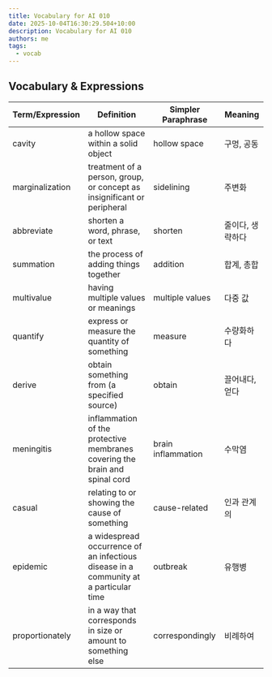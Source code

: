 ```yaml
---
title: Vocabulary for AI 010
date: 2025-10-04T16:30:29.504+10:00
description: Vocabulary for AI 010
authors: me
tags:
  - vocab
---
```


## Vocabulary & Expressions

| Term/Expression | Definition | Simpler Paraphrase | Meaning |
| --- | --- | --- | --- |
| cavity | a hollow space within a solid object | hollow space | 구멍, 공동 |
| marginalization | treatment of a person, group, or concept as insignificant or peripheral | sidelining | 주변화 |
| abbreviate | shorten a word, phrase, or text | shorten | 줄이다, 생략하다 |
| summation | the process of adding things together | addition | 합계, 총합 |
| multivalue | having multiple values or meanings | multiple values | 다중 값 |
| quantify | express or measure the quantity of something | measure | 수량화하다 |
| derive | obtain something from (a specified source) | obtain | 끌어내다, 얻다 |
| meningitis | inflammation of the protective membranes covering the brain and spinal cord | brain inflammation | 수막염 |
| casual | relating to or showing the cause of something | cause-related | 인과 관계의 |
| epidemic | a widespread occurrence of an infectious disease in a community at a particular time | outbreak | 유행병 |
| proportionately | in a way that corresponds in size or amount to something else | correspondingly | 비례하여 |
